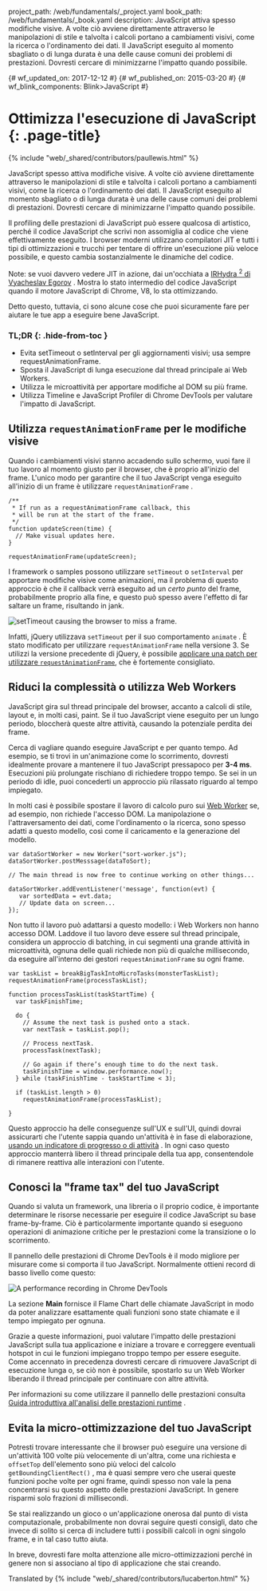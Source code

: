 project_path: /web/fundamentals/_project.yaml
book_path: /web/fundamentals/_book.yaml
description: JavaScript attiva spesso modifiche visive. A volte ciò avviene direttamente attraverso le manipolazioni di stile e talvolta i calcoli portano a cambiamenti visivi, come la ricerca o l'ordinamento dei dati. Il JavaScript eseguito al momento sbagliato o di lunga durata è una delle cause comuni dei problemi di prestazioni. Dovresti cercare di minimizzarne l'impatto quando possibile.

{# wf_updated_on: 2017-12-12 #}
{# wf_published_on: 2015-03-20 #}
{# wf_blink_components: Blink>JavaScript #}

# Ottimizza l'esecuzione di JavaScript {: .page-title}

{% include "web/_shared/contributors/paullewis.html" %}

JavaScript spesso attiva modifiche visive. A volte ciò avviene direttamente
attraverso le manipolazioni di stile e talvolta i calcoli portano a cambiamenti
visivi, come la ricerca o l'ordinamento dei dati. Il JavaScript eseguito al
momento sbagliato o di lunga durata è una delle cause comuni dei problemi di
prestazioni. Dovresti cercare di minimizzarne l'impatto quando possibile.

Il profiling delle prestazioni di JavaScript può essere qualcosa di artistico,
perché il codice JavaScript che scrivi non assomiglia al codice che viene
effettivamente eseguito. I browser moderni utilizzano compilatori JIT e tutti i
tipi di ottimizzazioni e trucchi per tentare di offrire un'esecuzione più veloce
possibile, e questo cambia sostanzialmente le dinamiche del codice.

Note: se vuoi davvero vedere JIT in azione, dai un'occhiata a <a
href="http://mrale.ph/irhydra/2/">IRHydra <sup>2</sup> di Vyacheslav Egorov</a>
. Mostra lo stato intermedio del codice JavaScript quando il motore JavaScript
di Chrome, V8, lo sta ottimizzando.

Detto questo, tuttavia, ci sono alcune cose che puoi sicuramente fare per
aiutare le tue app a eseguire bene JavaScript.

### TL;DR {: .hide-from-toc }

- Evita setTimeout o setInterval per gli aggiornamenti visivi; usa sempre
requestAnimationFrame.
- Sposta il JavaScript di lunga esecuzione dal thread principale ai Web Workers.
- Utilizza le microattività per apportare modifiche al DOM su più frame.
- Utilizza Timeline e JavaScript Profiler di Chrome DevTools per valutare
l'impatto di JavaScript.

## Utilizza `requestAnimationFrame` per le modifiche visive

Quando i cambiamenti visivi stanno accadendo sullo schermo, vuoi fare il tuo
lavoro al momento giusto per il browser, che è proprio all'inizio del frame.
L'unico modo per garantire che il tuo JavaScript venga eseguito all'inizio di un
frame è utilizzare `requestAnimationFrame` .

```
/**
 * If run as a requestAnimationFrame callback, this
 * will be run at the start of the frame.
 */
function updateScreen(time) {
  // Make visual updates here.
}

requestAnimationFrame(updateScreen);
```

I framework o samples possono utilizzare `setTimeout` o `setInterval` per
apportare modifiche visive come animazioni, ma il problema di questo approccio è
che il callback verrà eseguito ad un *certo punto* del frame, probabilmente proprio
alla fine, e questo può spesso avere l'effetto di far saltare un
frame, risultando in jank.

<img src="images/optimize-javascript-execution/settimeout.jpg" alt="setTimeout
causing the browser to miss a frame.">

Infatti, jQuery utilizzava `setTimeout` per il suo comportamento `animate` . È
stato modificato per utilizzare `requestAnimationFrame` nella versione 3. Se
utilizzi la versione precedente di jQuery, è possibile <a
href="https://github.com/gnarf/jquery-requestAnimationFrame"
data-md-type="link">applicare una patch per utilizzare
`requestAnimationFrame`</a>, che è fortemente consigliato.

## Riduci la complessità o utilizza Web Workers

JavaScript gira sul thread principale del browser, accanto a calcoli di stile,
layout e, in molti casi, paint. Se il tuo JavaScript viene eseguito per un lungo
periodo, bloccherà queste altre attività, causando la potenziale perdita dei
frame.

Cerca di vagliare quando eseguire JavaScript e per quanto tempo. Ad
esempio, se ti trovi in un'animazione come lo scorrimento, dovresti idealmente
provare a mantenere il tuo JavaScript pressapoco per **3-4 ms**. Esecuzioni più
prolungate rischiano di richiedere troppo tempo. Se sei in un periodo di idle, puoi
concederti un approccio più rilassato riguardo al tempo impiegato.

In molti casi è possibile spostare il lavoro di calcolo puro sui [Web
Worker](https://developer.mozilla.org/en-US/docs/Web/API/Web_Workers_API/basic_usage)
se, ad esempio, non richiede l'accesso DOM. La manipolazione o l'attraversamento
dei dati, come l'ordinamento o la ricerca, sono spesso adatti a questo modello,
così come il caricamento e la generazione del modello.

```
var dataSortWorker = new Worker("sort-worker.js");
dataSortWorker.postMesssage(dataToSort);

// The main thread is now free to continue working on other things...

dataSortWorker.addEventListener('message', function(evt) {
   var sortedData = evt.data;
   // Update data on screen...
});
```

Non tutto il lavoro può adattarsi a questo modello: i Web Workers non hanno
accesso DOM. Laddove il tuo lavoro deve essere sul thread principale, considera
un approccio di batching, in cui segmenti una grande attività in microattività,
ognuna delle quali richiede non più di qualche millisecondo, da eseguire
all'interno dei gestori `requestAnimationFrame` su ogni frame.

```
var taskList = breakBigTaskIntoMicroTasks(monsterTaskList);
requestAnimationFrame(processTaskList);

function processTaskList(taskStartTime) {
  var taskFinishTime;

  do {
    // Assume the next task is pushed onto a stack.
    var nextTask = taskList.pop();

    // Process nextTask.
    processTask(nextTask);

    // Go again if there’s enough time to do the next task.
    taskFinishTime = window.performance.now();
  } while (taskFinishTime - taskStartTime < 3);

  if (taskList.length > 0)
    requestAnimationFrame(processTaskList);

}
```

Questo approccio ha delle conseguenze sull'UX e sull'UI, quindi dovrai assicurarti che
l'utente sappia quando un'attività è in fase di elaborazione, [usando un indicatore
di progresso o di
attività](https://www.google.com/design/spec/components/progress-activity.html)
. In ogni caso questo approccio manterrà libero il thread principale della tua
app, consentendole di rimanere reattiva alle interazioni con l'utente.

## Conosci la "frame tax" del tuo JavaScript

Quando si valuta un framework, una libreria o il proprio codice, è importante
determinare le risorse necessarie per eseguire il codice JavaScript su base frame-by-frame.
Ciò è particolarmente importante quando si eseguono operazioni di animazione
critiche per le prestazioni come la transizione o lo scorrimento.

Il pannello delle prestazioni di Chrome DevTools è il modo migliore per misurare
come si comporta il tuo JavaScript. Normalmente ottieni record di basso livello come
questo:

<img src="images/optimize-javascript-execution/low-js-detail.png" alt="A
performance recording in Chrome DevTools">

La sezione **Main** fornisce il Flame Chart delle chiamate JavaScript in modo
da poter analizzare esattamente quali funzioni sono state chiamate e il
tempo impiegato per ognuna.

Grazie a queste informazioni, puoi valutare l'impatto delle prestazioni
JavaScript sulla tua applicazione e iniziare a trovare e correggere
eventuali hotspot in cui le funzioni impiegano troppo tempo per essere eseguite.
Come accennato in precedenza dovresti cercare di rimuovere JavaScript di
esecuzione lunga o, se ciò non è possibile, spostarlo su un Web Worker liberando
il thread principale per continuare con altre attività.

Per informazioni su come utilizzare il pannello delle prestazioni consulta
[Guida introduttiva all'analisi delle prestazioni
runtime](/web/tools/chrome-devtools/evaluate-performance/) .

## Evita la micro-ottimizzazione del tuo JavaScript

Potresti trovare interessante che il browser può eseguire una versione di
un'attività 100 volte più velocemente di un'altra, come una richiesta e
`offsetTop` dell'elemento sono più veloci del calcolo `getBoundingClientRect()` , ma è
quasi sempre vero che userai queste funzioni poche volte per ogni frame, quindi
spesso non vale la pena concentrarsi su questo aspetto delle
prestazioni JavaScript. In genere risparmi solo frazioni di millisecondi.

Se stai realizzando un gioco o un'applicazione onerosa dal punto di vista
computazionale, probabilmente non dovrai seguire questi consigli, dato che invece di solito
si cerca di includere tutti i possibili calcoli in ogni singolo frame, e in tal caso tutto
aiuta.

In breve, dovresti fare molta attenzione alle micro-ottimizzazioni perché in
genere non si associano al tipo di applicazione che stai creando.

Translated by
{% include "web/_shared/contributors/lucaberton.html" %}
